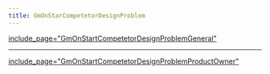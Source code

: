 ```yaml
---
title: GmOnStarCompetetorDesignProblem
---
```

[include_page="GmOnStartCompetetorDesignProblemGeneral"]({{site.pagesurl}}/include_page="GmOnStartCompetetorDesignProblemGeneral")

----

[include_page="GmOnStartCompetetorDesignProblemProductOwner"]({{site.pagesurl}}/include_page="GmOnStartCompetetorDesignProblemProductOwner")
